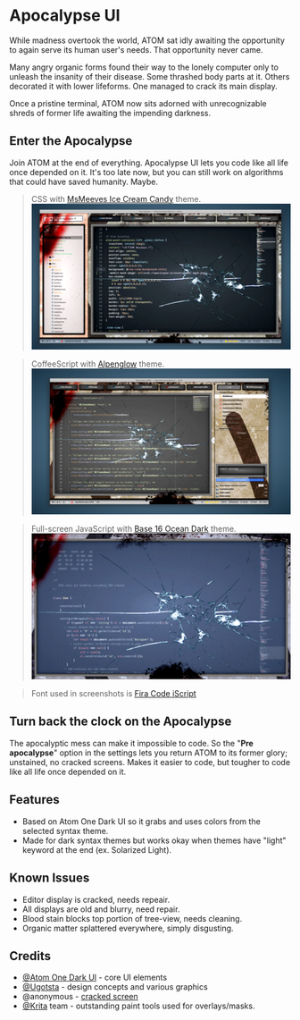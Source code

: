 # Apocalypse UI

While madness overtook the world, ATOM sat idly awaiting the opportunity to again serve its human user's needs. That opportunity never came.

Many angry organic forms found their way to the lonely computer only to unleash the insanity of their disease. Some thrashed body parts at it. Others decorated it with lower lifeforms. One managed to crack its main display.

Once a pristine terminal, ATOM now sits adorned with unrecognizable shreds of former life awaiting the impending darkness.

## Enter the Apocalypse

Join ATOM at the end of everything. Apocalypse UI lets you code like all life once depended on it. It's too late now, but you can still work on algorithms that could have saved humanity. Maybe.

> CSS with [MsMeeves Ice Cream Candy](https://atom.io/themes/msmeeves-ice-cream-candy-syntax) theme.
![CSS with MsMeeves Ice Cream Candy](screenshots/apocalypse-ui-msmeeves.png)

> CoffeeScript with [Alpenglow](https://atom.io/themes/alpenglow-atom-syntax) theme.
![CoffeeScript with Alpenglow](screenshots/apocalypse-ui-coffee-alpenglow.png)

> Full-screen JavaScript with [Base 16 Ocean Dark](https://atom.io/packages/base16-ocean-dark-syntax-theme) theme.
![JavaScript with Base 16 Ocean Dark](screenshots/apocalypse-ui-js-base16-ocean.png)

> Font used in screenshots is [Fira Code iScript](https://github.com/kencrocken/FiraCodeiScript)

## Turn back the clock on the Apocalypse
The apocalyptic mess can make it impossible to code. So the "**Pre apocalypse**" option in the settings lets you return ATOM to its former glory; unstained, no cracked screens. Makes it easier to code, but tougher to code like all life once depended on it.

## Features
- Based on Atom One Dark UI so it grabs and uses colors from the selected syntax theme.
- Made for dark syntax themes but works okay when themes have "light" keyword at the end (ex. Solarized Light).

## Known Issues
- Editor display is cracked, needs repeair.
- All displays are old and blurry, need repair.
- Blood stain blocks top portion of tree-view, needs cleaning.
- Organic matter splattered everywhere, simply disgusting.

## Credits
* [@Atom One Dark UI](https://github.com/atom/one-dark-ui) - core UI elements
* [@Ugotsta](https://github.com/Ugotsta) - design concepts and various graphics
* @anonymous - [cracked screen](https://imgur.com/LKBP6t6)
* [@Krita](https://krita.org/) team - outstanding paint tools used for overlays/masks.
